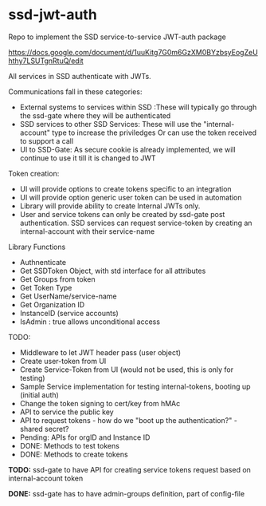 # ssd-jwt-auth
Repo to implement the SSD service-to-service JWT-auth package

https://docs.google.com/document/d/1uuKitg7G0m6GzXM0BYzbsyEogZeUhthy7LSUTgnRtuQ/edit

All services in SSD authenticate with JWTs.

Communications fall in these categories:
- External systems to services within SSD :These will typically go through the ssd-gate where they will be authenticated
- SSD services to other SSD Services: These will use the "internal-account" type to increase the priviledges Or can use the token received to support a call
- UI to SSD-Gate: As secure cookie is already implemented, we will continue to use it till it is changed to JWT

Token creation:
- UI will provide options to create tokens specific to an integration
- UI will provide option generic user token can be used in automation
- Library will provide ability to create Internal JWTs only.
- User and service tokens can only be created by ssd-gate post authentication. SSD services can request service-token by creating an internal-account with their service-name

Library Functions
- Authnenticate
- Get SSDToken Object, with std interface for all attributes
- Get Groups from token
- Get Token Type
- Get UserName/service-name
- Get Organization ID
- InstanceID (service accounts)
- IsAdmin : true allows unconditional access

TODO:
- Middleware to let JWT header pass (user object)
- Create user-token from UI
- Create Service-Token from UI (would not be used, this is only for testing)
- Sample Service implementation for testing internal-tokens, booting up (initial auth)
- Change the token signing to cert/key from hMAc
- API to service the public key
- API to request tokens - how do we "boot up the authentication?" - shared secret?
- Pending: APIs for orgID and Instance ID
- DONE: Methods to test tokens
- DONE: Methods to create tokens

**TODO:** ssd-gate to have API for creating service tokens request based on internal-account token

**DONE:** ssd-gate has to have admin-groups definition, part of config-file

